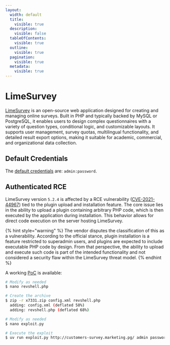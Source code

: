 ```yaml
---
layout:
  width: default
  title:
    visible: true
  description:
    visible: false
  tableOfContents:
    visible: true
  outline:
    visible: true
  pagination:
    visible: true
  metadata:
    visible: true
---
```


# LimeSurvey

[LimeSurvey](https://github.com/LimeSurvey/LimeSurvey) is an open-source web application designed for creating and managing online surveys. Built in PHP and typically backed by MySQL or PostgreSQL, it enables users to design complex questionnaires with a variety of question types, conditional logic, and customizable layouts. It supports user management, survey quotas, multilingual functionality, and detailed result export options, making it suitable for academic, commercial, and organizational data collection.

## Default Credentials

The [default credentials](https://www.limesurvey.org/manual/Installation_-_LimeSurvey_CE) are: `admin:password`.

## Authenticated RCE

LimeSurvey version `5.2.4` is affected by a RCE vulnerability ([CVE-2021-44967](https://nvd.nist.gov/vuln/detail/CVE-2021-44967)) tied to the plugin upload and installation feature. The core issue lies in the ability to upload a plugin containing arbitrary PHP code, which is then executed by the application during installation. This behavior allows for direct code execution on the server hosting LimeSurvey.

{% hint style="warning" %}
The vendor disputes the classification of this as a vulnerability. According to the official stance, plugin installation is a feature restricted to superadmin users, and plugins are expected to include executable PHP code by design. From that perspective, the ability to upload and execute such code is part of the intended functionality and not considered a security flaw within the LimeSurvey threat model.
{% endhint %}

A working [PoC](https://github.com/N4s1rl1/Limesurvey-6.6.4-RCE) is available:

```bash
# Modify as needed
$ nano revshell.php

# Create the archive
$ zip -r x7331.zip config.xml revshell.php
  adding: config.xml (deflated 58%)
  adding: revshell.php (deflated 68%)

# Modify as needed
$ nano exploit.py

# Execute the exploit
$ uv run exploit.py http://customers-survey.marketing.pg/ admin password 80
```

